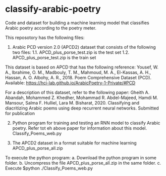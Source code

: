# classify-arabic-poetry
Code and dataset for building a machine learning model that classifies Arabic poetry according to the poetry meter.

This reposotory has the following files:

1. Arabic PCD version 2.0 (APCD2) dataset that consists of the following two files:
1.1. APCD_plus_porse_test.zip is the test set
1.2. APCD_plus_porse_test.zip is the train set

This dataset is based on APCD that has the following reference:
Yousef, W. A., Ibrahime, O. M., Madbouly, T. M., Mahmoud, M. A., El-Kassas, A. H., Hassan, A. O. Albohy, A. R., 2018. Poem Comprehensive Dataset (PCD). Available: https://hci-lab.github.io/ArabicPoetry-1-Private/#PCD

For a description of this dataset, refer to the following paper:
Gheith A. Abandah, Mohammed Z. Khedher, Mohammad R. Abdel-Majeed, Hamdi M. Mansour, Salma F. Hulliel, Lara M. Bisharat, 2020. Classifying and diacritizing Arabic poems using deep recurrent neural networks. Submitted for publication

2. Python program for training and testing an RNN model to classify Arabic poetry. Refer tot eh above paper for information about this model.
Classify_Poems_web.py

3. The APCD2 dataset in a format suitable for machine learning
APCD_plus_porse_all.zip

To execute the python program:
a. Download the python program in some folder.
b. Uncompress the file APCD_plus_porse_all.zip in the same folder.
c. Execute $python ./Classify_Poems_web.py
